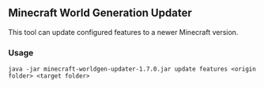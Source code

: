 ## Minecraft World Generation Updater
This tool can update configured features to a newer Minecraft version.

### Usage
`java -jar minecraft-worldgen-updater-1.7.0.jar update features <origin folder> <target folder>`

